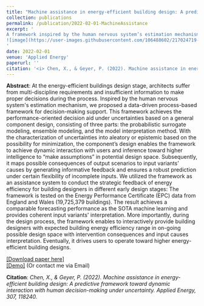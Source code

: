 ```yaml
---
title: "Machine assistance in energy-efficient building design: A predictive framework toward dynamic interaction with human decision-making under uncertainty"
collection: publications
permalink: /publication/2022-02-01-MachineAssistance
excerpt: '
A framework inspired by the human nervous system’s estimation mechanism for assisting decision-making support, enables multi-disciplinary evaluation and uncertainties analysis with incomplete inputs acceptance that aligned with the design process.
![image](https://user-images.githubusercontent.com/106488602/217024719-03975c6d-9062-4a3f-b2da-3ec80a01540f.png)
'
date: 2022-02-01
venue: 'Applied Energy'
paperurl: ''
citation: '<i> Chen, X., & Geyer, P. (2022). Machine assistance in energy-efficient building design: A predictive framework toward dynamic interaction with human decision-making under uncertainty. Applied Energy, 307, 118240.</i><Br><a href="https://designaid-for2363.streamlit.app/", target=”_blank”><b>Online Demo</b></a>'
---
```


**Abstract**: At the energy-efficient buildings design stage, architects suffer from multi-discipline requirements and insufficient information to make proper decisions during the process. Inspired by the human nervous system's estimation mechanism, we proposed a data-driven process-based framework for decision-making support. This framework achieves the performance-oriented decision aid under uncertainties based on a general component design, consisting of three parts: the probabilistic surrogate modeling, ensemble modeling, and the model interpretation method. With the characterization of uncertainties into aleatory or epistemic based on the possibility for minimization, the component’s design enables the framework to achieve dynamic interaction with users and inference toward higher intelligence to “make assumptions” in potential design space. Subsequently, it maps possible consequences of output scenarios to input variants’ causes by generating informative feedback and ensures a robust prediction under certain flexibility of incomplete inputs. We utilized the framework as an assistance system to conduct the strategic feedback of energy efficiency for building designers in different early design stages: The framework is tested on the Energy Performance Certificate (EPC) data from England and Wales (19,725,379 buildings). The result achieves a comparable forecasting performance as the SOTA machine learning and provides coherent input variants' interpretation. More importantly, during the design process, the framework enables to interactively provide building designers with expected building energy efficiency range in on-going possible design space with intervention consequences and input causes interpretation. Eventually, it drives users to operate toward higher energy-efficient building designs.

[[Download paper here]](https://www.sciencedirect.com/science/article/pii/S0306261921015038)<Br>
[[Demo]](https://designaid-for2363.streamlit.app/) (Or contact me via Email)

**Citation**:<i> Chen, X., & Geyer, P. (2022). Machine assistance in energy-efficient building design: A predictive framework toward dynamic interaction with human decision-making under uncertainty. Applied Energy, 307, 118240.</i>
